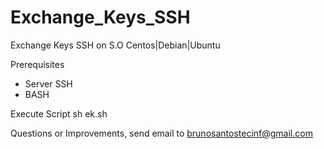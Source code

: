 # Exchange_Keys_SSH
Exchange Keys SSH on S.O Centos|Debian|Ubuntu

Prerequisites
- Server SSH
- BASH

Execute Script 
sh ek.sh

Questions or Improvements, send email to brunosantostecinf@gmail.com
